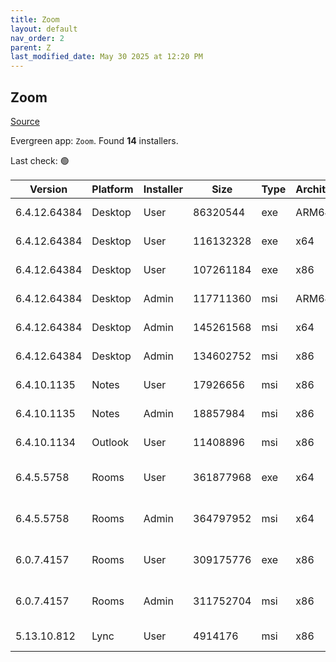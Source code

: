 ```yaml
---
title: Zoom
layout: default
nav_order: 2
parent: Z
last_modified_date: May 30 2025 at 12:20 PM
---
```


## Zoom

[Source](https://zoom.us/download)

Evergreen app: `Zoom`. Found **14** installers.

Last check: 🟢

| Version      | Platform | Installer | Size      | Type | Architecture | URI                                                                                                                                          |
| ------------ | -------- | --------- | --------- | ---- | ------------ | -------------------------------------------------------------------------------------------------------------------------------------------- |
| 6.4.12.64384 | Desktop  | User      | 86320544  | exe  | ARM64        | [https://cdn.zoom.us/prod/6.4.12.64384/arm64/ZoomInstallerFull.exe](https://cdn.zoom.us/prod/6.4.12.64384/arm64/ZoomInstallerFull.exe)       |
| 6.4.12.64384 | Desktop  | User      | 116132328 | exe  | x64          | [https://cdn.zoom.us/prod/6.4.12.64384/x64/ZoomInstallerFull.exe](https://cdn.zoom.us/prod/6.4.12.64384/x64/ZoomInstallerFull.exe)           |
| 6.4.12.64384 | Desktop  | User      | 107261184 | exe  | x86          | [https://cdn.zoom.us/prod/6.4.12.64384/ZoomInstallerFull.exe](https://cdn.zoom.us/prod/6.4.12.64384/ZoomInstallerFull.exe)                   |
| 6.4.12.64384 | Desktop  | Admin     | 117711360 | msi  | ARM64        | [https://cdn.zoom.us/prod/6.4.12.64384/arm64/ZoomInstallerFull.msi](https://cdn.zoom.us/prod/6.4.12.64384/arm64/ZoomInstallerFull.msi)       |
| 6.4.12.64384 | Desktop  | Admin     | 145261568 | msi  | x64          | [https://cdn.zoom.us/prod/6.4.12.64384/x64/ZoomInstallerFull.msi](https://cdn.zoom.us/prod/6.4.12.64384/x64/ZoomInstallerFull.msi)           |
| 6.4.12.64384 | Desktop  | Admin     | 134602752 | msi  | x86          | [https://cdn.zoom.us/prod/6.4.12.64384/ZoomInstallerFull.msi](https://cdn.zoom.us/prod/6.4.12.64384/ZoomInstallerFull.msi)                   |
| 6.4.10.1135  | Notes    | User      | 17926656  | msi  | x86          | [https://cdn.zoom.us/prod/6.4.10.1135/ZoomNotesPluginSetup.msi](https://cdn.zoom.us/prod/6.4.10.1135/ZoomNotesPluginSetup.msi)               |
| 6.4.10.1135  | Notes    | Admin     | 18857984  | msi  | x86          | [https://cdn.zoom.us/prod/6.4.10.1135/ZoomNotesPluginAdminTool.msi](https://cdn.zoom.us/prod/6.4.10.1135/ZoomNotesPluginAdminTool.msi)       |
| 6.4.10.1134  | Outlook  | User      | 11408896  | msi  | x86          | [https://cdn.zoom.us/prod/6.4.10.1134/ZoomOutlookPluginSetup.msi](https://cdn.zoom.us/prod/6.4.10.1134/ZoomOutlookPluginSetup.msi)           |
| 6.4.5.5758   | Rooms    | User      | 361877968 | exe  | x64          | [https://cdn.zoom.us/prod/6.4.5.5758/x64/zoomrooms-6.4.5.5758-x64.exe](https://cdn.zoom.us/prod/6.4.5.5758/x64/zoomrooms-6.4.5.5758-x64.exe) |
| 6.4.5.5758   | Rooms    | Admin     | 364797952 | msi  | x64          | [https://cdn.zoom.us/prod/6.4.5.5758/x64/zoomrooms-6.4.5.5758-x64.msi](https://cdn.zoom.us/prod/6.4.5.5758/x64/zoomrooms-6.4.5.5758-x64.msi) |
| 6.0.7.4157   | Rooms    | User      | 309175776 | exe  | x86          | [https://cdn.zoom.us/prod/6.0.7.4157/zoomrooms-6.0.7.4157-x86.exe](https://cdn.zoom.us/prod/6.0.7.4157/zoomrooms-6.0.7.4157-x86.exe)         |
| 6.0.7.4157   | Rooms    | Admin     | 311752704 | msi  | x86          | [https://cdn.zoom.us/prod/6.0.7.4157/zoomrooms-6.0.7.4157-x86.msi](https://cdn.zoom.us/prod/6.0.7.4157/zoomrooms-6.0.7.4157-x86.msi)         |
| 5.13.10.812  | Lync     | User      | 4914176   | msi  | x86          | [https://cdn.zoom.us/prod/5.13.10.812/ZoomLyncPluginSetup.msi](https://cdn.zoom.us/prod/5.13.10.812/ZoomLyncPluginSetup.msi)                 |
